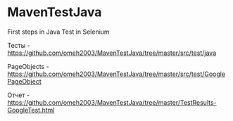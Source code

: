 # MavenTestJava
First steps in Java Test in Selenium

Тесты - https://github.com/omeh2003/MavenTestJava/tree/master/src/test/java

PageObjects - https://github.com/omeh2003/MavenTestJava/tree/master/src/test/GooglePageObject

Отчет  - https://github.com/omeh2003/MavenTestJava/tree/master/TestResults-GoogleTest.html